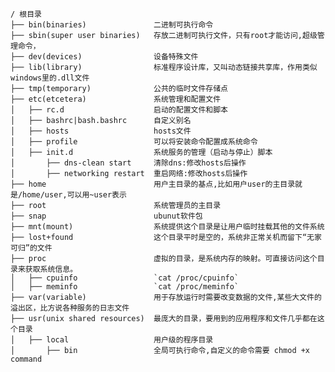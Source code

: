 

    / 根目录
    ├── bin(binaries)               二进制可执行命令
    ├── sbin(super user binaries)   存放二进制可执行文件，只有root才能访问,超级管理命令，
    ├── dev(devices)                设备特殊文件
    ├── lib(library)                标准程序设计库，又叫动态链接共享库，作用类似windows里的.dll文件
    ├── tmp(temporary)              公共的临时文件存储点
    ├── etc(etcetera)               系统管理和配置文件
    │   ├── rc.d                    启动的配置文件和脚本
    │   ├── bashrc|bash.bashrc      自定义别名
    │   ├── hosts                   hosts文件
    │   ├── profile                 可以将安装命令配置成系统命令
    │   ├── init.d                  系统服务的管理（启动与停止）脚本
    │       ├── dns-clean start     清除dns:修改hosts后操作
    │       ├── networking restart  重启网络:修改hosts后操作
    ├── home                        用户主目录的基点,比如用户user的主目录就是/home/user,可以用~user表示
    ├── root                        系统管理员的主目录
    ├── snap                        ubunut软件包
    ├── mnt(mount)                  系统提供这个目录是让用户临时挂载其他的文件系统
    ├── lost+found                  这个目录平时是空的，系统非正常关机而留下“无家可归”的文件
    ├── proc                        虚拟的目录，是系统内存的映射。可直接访问这个目录来获取系统信息。
    │   ├── cpuinfo                 `cat /proc/cpuinfo`
    │   ├── meminfo                 `cat /proc/meminfo`
    ├── var(variable)               用于存放运行时需要改变数据的文件,某些大文件的溢出区，比方说各种服务的日志文件
    ├── usr(unix shared resources)  最庞大的目录，要用到的应用程序和文件几乎都在这个目录
    │   ├── local                   用户级的程序目录
    │       ├── bin                 全局可执行命令,自定义的命令需要 chmod +x command

